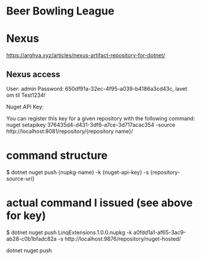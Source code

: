 ﻿# Beer Bowling League

# Nexus
https://arghya.xyz/articles/nexus-artifact-repository-for-dotnet/

## Nexus access
User: admin
Password: 650df91a-32ec-4f95-a039-b4186a3cd43c, lavet om til Test1234!

Nuget API Key:

You can register this key for a given repository with the following command:
nuget setapikey 376435d4-d431-3df6-a7ce-3d717acac354 -source http://localhost:8081/repository/{repository name}/


# command structure
$ dotnet nuget push {nupkg-name} -k {nuget-api-key} -s {repository-source-uri}
# actual command I issued (see above for key)
$ dotnet nuget push LinqExtensions.1.0.0.nupkg -k a0fdd1a1-af65-3ac9-ab28-c0b1bfadc82a -s http://localhost:9876/repository/nuget-hosted/


dotnet nuget push 
